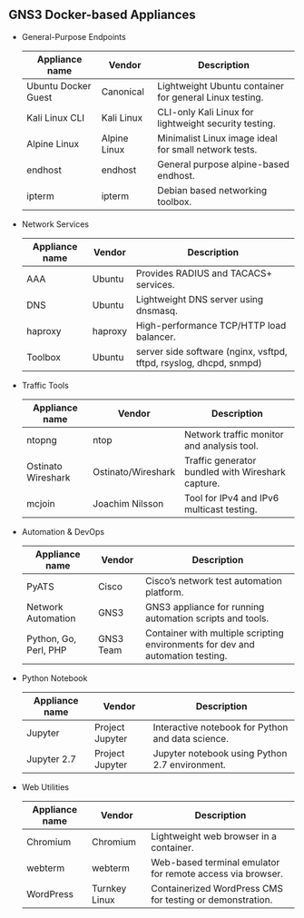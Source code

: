 
## GNS3 Docker-based Appliances

- General-Purpose Endpoints

    | Appliance name      | Vendor          | Description                                              |
    |---------------------|-----------------|----------------------------------------------------------|
    | Ubuntu Docker Guest | Canonical       | Lightweight Ubuntu container for general Linux testing.  |
    | Kali Linux CLI      | Kali Linux      | CLI-only Kali Linux for lightweight security testing.    |
    | Alpine Linux        | Alpine Linux    | Minimalist Linux image ideal for small network tests.    |
    | endhost             | endhost         | General purpose alpine-based endhost.                    |
    | ipterm              | ipterm          | Debian based networking toolbox.                         |

- Network Services

    | Appliance name | Vendor  | Description                                                        |
    |----------------|---------|--------------------------------------------------------------------|
    | AAA            | Ubuntu  | Provides RADIUS and TACACS+ services.                              |
    | DNS            | Ubuntu  | Lightweight DNS server using dnsmasq.                              |
    | haproxy        | haproxy | High-performance TCP/HTTP load balancer.                           |
    | Toolbox        | Ubuntu  | server side software (nginx, vsftpd, tftpd, rsyslog, dhcpd, snmpd) |

- Traffic Tools

    | Appliance name      | Vendor             | Description                                        |
    |---------------------|--------------------|----------------------------------------------------|
    | ntopng              | ntop               | Network traffic monitor and analysis tool.         |
    | Ostinato Wireshark  | Ostinato/Wireshark | Traffic generator bundled with Wireshark capture.  |
    | mcjoin              | Joachim Nilsson    | Tool for IPv4 and IPv6 multicast testing.          |

- Automation & DevOps

    | Appliance name         | Vendor    | Description                                                                    |
    |------------------------|-----------|--------------------------------------------------------------------------------|
    | PyATS                  | Cisco     | Cisco’s network test automation platform.                                      |
    | Network Automation     | GNS3      | GNS3 appliance for running automation scripts and tools.                       |
    | Python, Go, Perl, PHP  | GNS3 Team | Container with multiple scripting environments for dev and automation testing. |

- Python Notebook

    | Appliance name | Vendor           | Description                                       |
    |----------------|------------------|---------------------------------------------------|
    | Jupyter        | Project Jupyter  | Interactive notebook for Python and data science. |
    | Jupyter 2.7    | Project Jupyter  | Jupyter notebook using Python 2.7 environment.    |

- Web Utilities

    | Appliance name | Vendor          | Description                                                |
    |----------------|-----------------|------------------------------------------------------------|
    | Chromium       | Chromium        | Lightweight web browser in a container.                    |
    | webterm        | webterm         | Web-based terminal emulator for remote access via browser. |
    | WordPress      | Turnkey Linux   | Containerized WordPress CMS for testing or demonstration.  |

